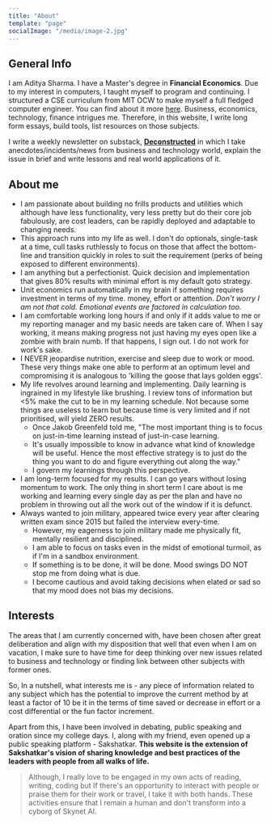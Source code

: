 ```yaml
---
title: "About"
template: "page"
socialImage: "/media/image-2.jpg"
---
```


## General Info
I am Aditya Sharma. I have a Master's degree in **Financial Economics**. Due to my interest in computers, I taught myself to program and continuing. I structured a CSE curriculum from MIT OCW to make myself a full fledged computer engineer. You can find about it more [here](https://aditya-as17.github.io/MIT-CSE/). Business, economics, technology, finance intrigues me. Therefore, in this website, I write long form essays, build tools, list resources on those subjects. 

I write a weekly newsletter on substack, **[Deconstructed](https://aditya97.substack.com/)** in which I take anecdotes/incidents/news from business and technology world, explain the issue in brief and write lessons and real world applications of it.
<!-- 
you should have a folder to store all your images on gdrive sharmaaditya

<p align = "center">
<img src = "https://drive.google.com/uc?export=view&id=185bFyP956P8qLCS82-p-mz6aaz30OFs7" style="width:100%">
</p>
<p align = "center">
Fig.3 - me trying to look formal and cool
</p> -->

## About me
- I am passionate about building no frills products and utilities which although have less functionality, very less pretty but do their core job fabulously, are cost leaders, can be rapidly  deployed and adaptable to changing needs.
- This approach runs into my life as well. I don't do optionals,  single-task at a time, cull tasks ruthlessly to focus on those that affect the bottom-line and transition quickly in roles to suit the requirement (perks of being exposed to different environments). 
- I am anything but a perfectionist. Quick decision and implementation that gives 80% results with minimal effort is my default goto strategy. 
- Unit economics run automatically in my brain if something requires investment in terms of my time. money, effort or attention. _Don't worry I am not that cold. Emotional events are factored in calculation too._
- I am comfortable working long hours if and only if it adds value to me or my reporting manager and my basic needs are taken care of. When I say working, it means making progress not just having my eyes open like a zombie with brain numb. If that happens, I sign out. I do not work for work's sake.
- I NEVER jeopardise nutrition, exercise and sleep due to work or mood. These very things make one able to perform at an optimum level and compromising it is analogous to 'killing the goose that lays golden eggs'.
- My life revolves around learning and implementing. Daily learning is ingrained in my lifestyle like brushing. I review tons of information but <5% make the cut to be in my learning schedule. Not because some things are useless to learn but because time is very limited and if not prioritised, will yield ZERO results.
    - Once Jakob Greenfeld told me, "The most important thing is to focus on just-in-time learning instead of just-in-case learning. 
    - It's usually impossible to know in advance what kind of knowledge will be useful. Hence the most effective strategy is to just do the thing you want to do and figure everything out along the way."
    - I govern my learnings through this perspective.
- I am long-term focused for my results. I can go years without losing momentum to work. The only thing in short term I care about is me working and learning every single day as per the plan and have no problem in throwing out all the work out of the window if it is defunct.
- Always wanted to join military, appeared twice every year after clearing written exam since 2015 but failed the interview every-time.
    - However, my eagerness to join military made me physically fit, mentally resilient and disciplined.
    - I am able to focus on tasks even in the midst of emotional turmoil, as if I'm in a sandbox environment.
    - If something is to be done, it will be done. Mood swings DO NOT stop me from doing what is due. 
    - I become cautious and avoid taking decisions when elated or sad so that my mood does not bias my decisions.

## Interests
The areas that I am currently concerned with, have been chosen after great deliberation and align with my disposition that well that even when I am on vacation, I make sure to have time for deep thinking over new issues related to business and technology or finding link between other subjects with former ones. 

So, In a nutshell, what interests me is - any piece of information related to any subject which has the potential to improve the current method by at least a factor of 10 be it in the terms of time saved or decrease in effort or a cost differential or the fun factor increment. 

Apart from this, I have been involved in debating, public speaking and oration since my college days. I, along with my friend, even opened up a public speaking platform - Sakshatkar. **This website is the extension of Sakshatkar's vision of sharing knowledge and best practices of the leaders with people from all walks of life.**
> Although, I really love to be engaged in my own acts of reading, writing, coding but If there's an opportunity to interact with people or praise them for their work or travel, I take it with both hands. These activities ensure that I remain a human and don't transform into a cyborg of Skynet AI.
